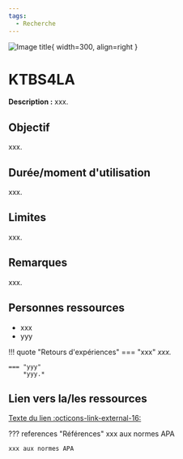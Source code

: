 ```yaml
---
tags:
  - Recherche
---
```


![Image title](https://dummyimage.com/300x300/eee/aaa){ width=300, align=right }

# KTBS4LA

**Description :** xxx.

## Objectif

xxx.

## Durée/moment d'utilisation

xxx.

## Limites

xxx.

## Remarques

xxx.

## Personnes ressources

- xxx
- yyy

!!! quote "Retours d'expériences"
    === "xxx"
        *xxx.*

    === "yyy"
        *yyy.*

## Lien vers la/les ressources

[Texte du lien :octicons-link-external-16:](https://exemple.com/)

??? references "Références"
    xxx aux normes APA

    xxx aux normes APA